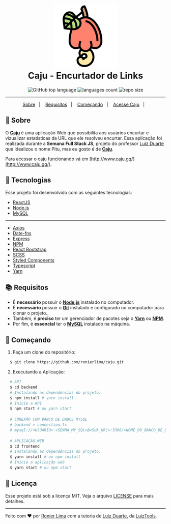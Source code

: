 <h1 align="center">
    <img alt="Caju" src=".docs/caju.svg" height="200px" />
    <br>Caju - Encurtador de Links<br/>
</h1>

<p align="center">

<img alt="GitHub top language" src="https://img.shields.io/github/languages/top/ronierlima/caju?color=FF826E&labelColor=lightgrey">
 <img alt="languages count" src="https://img.shields.io/github/languages/count/ronierlima/caju?color=FF826E&labelColor=lightgrey"/>
 <img alt="repo size" src="https://img.shields.io/github/repo-size/ronierlima/caju?color=FF826E&labelColor=lightgrey"/>
</p>

---

<p align="center">
  <a href="#page_with_curl-sobre">Sobre</a>&nbsp;&nbsp;&nbsp;|&nbsp;&nbsp;&nbsp;
  <a href="#books-requisitos">Requisitos</a>&nbsp;&nbsp;&nbsp;|&nbsp;&nbsp;&nbsp;
  <a href="#rocket-começando">Começando</a>&nbsp;&nbsp;&nbsp;|&nbsp;&nbsp;&nbsp;
  <a href="http://www.caju.gq/">Acesse Caju</a>&nbsp;&nbsp;&nbsp;|&nbsp;&nbsp;&nbsp;
</>

## :page_with_curl: Sobre 

O **[Caju](http://www.caju.gq/)** é uma aplicação Web que possibilita aos usuários encurtar e vizualizar estatísticas da URL que ele resolveu encurtar.
Essa aplicação foi realizada durante a **Semana Full Stack JS**, projeto do professor [Luiz Duarte](https://www.luiztools.com.br) que idealizou o nome Pitu, mas eu gosto é de **[Caju](http://www.caju.gq/)**.

Para acessar o caju funcionando vá em [http://www.caju.gq/](http://www.caju.gq/).
## :hammer: Tecnologias
Esse projeto foi desenvolvido com as seguintes tecnologias:

-  [ReactJS](https://reactjs.org/)
-  [Node.js](https://nodejs.org/en/)
-  [MySQL](https://www.mysql.com/)
---
-  [Axios](https://github.com/axios/axios)
-  [Date-fns](https://date-fns.org/)
-  [Express](https://expressjs.com/)
-  [NPM](https://www.npmjs.com/)
-  [React Bootstrap](https://react-bootstrap.github.io/)
-  [SCSS](https://sass-lang.com/)
-  [Styled Components](https://styled-components.com/)
-  [Typescript](https://www.typescriptlang.org/)
-  [Yarn](https://yarnpkg.com/)
## :books: Requisitos

- É **necessário** possuir o **[Node.js](https://nodejs.org/en/)** instalado no computador.
- É **necessário** possuir o **[Git](https://git-scm.com/)** instalado e configurado no computador para clonar o projeto..
- Também, é **preciso** ter um gerenciador de pacotes seja o **[Yarn](https://yarnpkg.com/)** ou **[NPM](https://www.npmjs.com/)**.
- Por fim, é **essencial** ter o **[MySQL](https://www.mysql.com/)** instalado na máquina.

## :rocket: Começando

1. Faça um clone do repositório:

```sh
  $ git clone https://github.com/ronierlima/caju.git
```

2. Executando a Aplicação:

```sh
  # API
  $ cd backend
  # Instalando as dependências do projeto.
  $ npm install # yarn install
  # Inicie a API
  $ npm start # ou yarn start

  # CONEXÃO COM BANCO DE DADOS MYSQL
  # backend > connection.ts
  # mysql://<USUARIO>:<SENHA_MY_SQL>@<SUA_URL>:3306/<NOME_DO_BANCO_DE_DADOS>

  # APLICAÇÃO WEB
  $ cd frontend
  # Instalando as dependências do projeto.
  $ yarn install # ou npm install
  # Inicie a aplicação web
  $ yarn start # ou npm start
```
## :memo: Licença

Esse projeto está sob a licença MIT. Veja o arquivo [LICENSE](LICENSE) para mais detalhes.

---

Feito com ❤️ por [Ronier Lima](https://github.com/ronierlima) com a tutoria de [Luiz Duarte](https://github.com/luiztools), da [LuizTools](https://www.luiztools.com.br).</sup>
